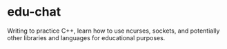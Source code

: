 # edu-chat

Writing to practice C++, learn how to use ncurses, sockets,
and potentially other libraries and languages for educational
purposes.
